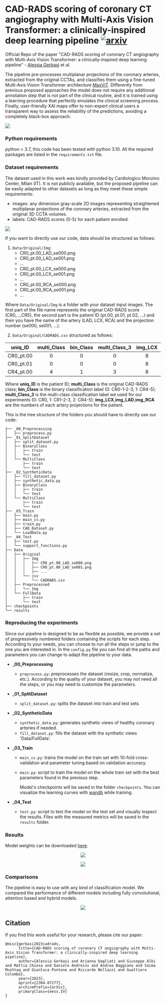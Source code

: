 # CAD-RADS scoring of coronary CT angiography with Multi-Axis Vision Transformer: a clinically-inspired deep learning pipeline [![arxiv](https://img.shields.io/badge/arXiv-red)](https://arxiv.org/abs/2304.07277) 

Official Repo of the paper "CAD-RADS scoring of coronary CT angiography with Multi-Axis Vision Transformer: a clinically-inspired deep learning pipeline" - [Alessia Gerbasi](https://scholar.google.com/citations?user=zzZZp_UAAAAJ&hl=it) et al.

The pipeline pre-processes multiplanar projections of the coronary arteries, extracted from the original CCTAs, and classifies them using a fine-tuned Multi-Axis Vision Transformer architecture [MaxViT](https://www.ecva.net/papers/eccv_2022/papers_ECCV/papers/136840453.pdf). 
Differently from previous proposed approaches the model does not require any additional annotation step that is not part of the clinical routine, and it is trained using a learning procedure that perfectly emulates the clinical screening process. 
Finally, user-friendly XAI maps offer to non-expert clinical users a transparent way to assess the reliability of the predictions, avoiding a completely black-box approach.

<img src="figures/pipeline.png">

### Python requirements 
python > 3.7, this code has been tested with python 3.10.
All the required packages are listed in the `requirements.txt` file.

### Dataset requirements
The dataset used in this work was kindly provided by Cardiologico Monzino Center, Milan (IT).
It is not publicly available, but the proposed pipeline can be easily adapted to other datasets as long as they meet these simple requirements:

- images: any dimension gray-scale 2D images representing straightened multiplanar projections of the coronary arteries, extracted from the original 3D CCTA volumes.
- labels: CAD-RADS scores (0-5) for each patient enrolled.

<img src="figures/example.png">

If you want to directly use our code, data should be structured as follows:
1. `Data/Original/Img`: 
    - CR0_pt.00_LAD_se000.png
    - CR0_pt.00_LAD_se001.png
    - ...
    - CR0_pt.00_LCX_se000.png
    - CR0_pt.00_LCX_se001.png
    - ...
    - CR0_pt.00_RCA_se000.png
    - CR0_pt.00_RCA_se001.png
    - ...
  
Where `Data/Original/Img` is a folder with your dataset input images. 
The first part of the file name represents the original CAD-RADS score (CR0,...,CR5), the second part is the patient ID (pt.00, pt.01, pt.02, ...) and then you have the name of the artery (LAD, LCX, RCA) and the projection number (se000, se001, ...).

2. `Data/Original/CADRADS.csv` structured as follows:

| uniq_ID    |multi_Class| bin_Class | multi_Class_3 | img_LCX | img_LAD  |  img_RCA |
| :------------: |:-----------:|:-----------:|:---------------:|:---------:|:----------:|:----------:|
| CR0_pt.00  |     0         |     0          |       0             |    8    |    8     |    8     |
| CR0_pt.01  |     0         |     0          |       0             |    8    |    8     |    8     |
| CR4_pt.00  |     4         |     1          |       3             |    8    |    0     |    8     |

Where **uniq_ID** is the patient ID; **multi_Class** is the original CAD-RADS class;
**bin_Class** is the binary classification label (0: CR0-1-2-3, 1: CR4-5); 
**multi_Class_3** is the multi-class classification label we used for our experiments (0: CR0, 1: CR1-2-3, 2: CR4-5);
**img_LCX**,**img_LAD**,**img_RCA** are the numbers of each artery projections for the patient.

This is the tree structure of the folders you should have to directly use our code:
``` 
├── _00_Preprocessing
│   ├── preprocess.py
├── _01_SplitDataset
│   ├── split_dataset.py
│   ├── BinaryClass
│   │   ├── train
│   │   └── test 
│   └── MultiClass
│       ├── train
│       └── test   
├── _02_SyntheticData
│   ├── fill_dataset.py
│   ├── synthetic_data.py
│   ├── BinaryClass
│   │   ├── train
│   │   └── test 
│   └── MultiClass
│       ├── train
│       └── test  
├── _03_Train
│   ├── main.py
│   ├── main_cv.py
│   ├── train.py
│   ├── CAD_Dataset.py
│   └── LoadData.py
├── _04_Test
│   ├── test.py
│   └── support_functions.py
├── Data
│   ├── Original
│   │   ├── Img
│   │   │   ├── CR0_pt.00_LAD_se000.png
│   │   │   ├── CR0_pt.00_LAD_se001.png
│   │   │   ├── ...
│   │   └── csv
│   │       └── CADRADS.csv
│   ├── Preprocessed
│   │   └── Img
│   └── FullData
│       ├── train
│       └── test  
├── checkpoints
└── results
``` 

### Reproducing the experiments 
Since our pipeline is designed to be as flexible as possible, we provide a set of progressively numbered folders containing the scripts for each step. 
According to your needs, you can choose to run all the steps or jump to the one you are interested in.
In the `config.py` file you can find all the paths and parameters you can change to adapt the pipeline to your data.

- **_00_Preprocessing**
  - `preprocess.py`: preprocesses the dataset (resize, crop, normalize, etc.). 
    According to the quality of your dataset, you may not need all the steps, or you may need to customize the parameters. 
  
- **_01_SplitDataset**
  - `split_dataset.py`: splits the dataset into train and test sets
  
- **_02_SyntheticData**
  - `synthetic_data.py`: generates synthetic views of healthy coronary arteries if needed. 
  - `fill_dataset.py`: fills the dataset with the synthetic views 'Data/FullData'. 
  
- **_03_Train**
  - `main_cv.py`: trains the model on the train set with 10-fold cross-validation and parameter tuning based on validation accuracy.
  - `main.py`: script to train the model on the whole train set with the best parameters found in the previous step.
  
    Model's checkpoints will be saved in the folder `checkpoints`. 
    You can visualize the learning curves with [wandb](https://wandb.ai/site) while training.
  
- **_04_Test**
  - `test.py`: script to test the model on the test set and visually inspect the results. 
             Files with the measured metrics will be saved in the `results` folder.
  

### Results

Model weights can be downloaded [here](https://drive.google.com/file/d/1cBKy97mdGf_EwdBNGzcHTFnl711wBxUH/view?usp=share_link).

<p align="center">
<img src="figures/results.png" width="auto" height="auto"/>
</p>

<p align="center">
<img src="figures/shap.png" width="auto" height="auto"/>
</p>

### Comparisons
The pipeline is easy to use with any kind of classification model.
We compared the performance of different models including fully convolutional, attention based and hybrid models.

<p align="center">
<img src="figures/comparison.png" width="auto" height="auto"/>
</p>


## Citation
If you find this work useful for your research, please cite our paper:
```
@misc{gerbasi2023cadrads,
      title={CAD-RADS scoring of coronary CT angiography with Multi-Axis Vision Transformer: a clinically-inspired deep learning pipeline}, 
      author={Alessia Gerbasi and Arianna Dagliati and Giuseppe Albi and Mattia Chiesa and Daniele Andreini and Andrea Baggiano and Saima Mushtaq and Gianluca Pontone and Riccardo Bellazzi and Gualtiero Colombo},
      year={2023},
      eprint={2304.07277},
      archivePrefix={arXiv},
      primaryClass={eess.IV}
}
```
